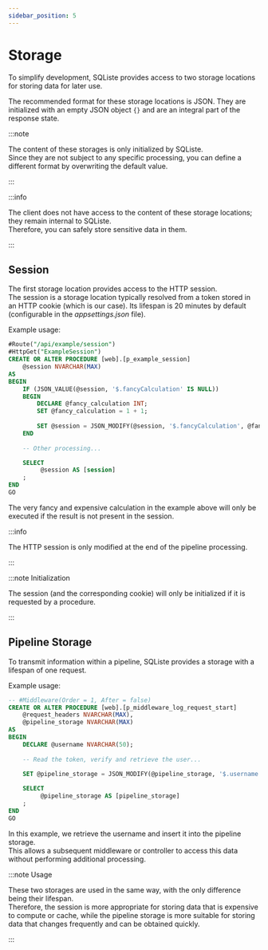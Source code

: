 ```yaml
---
sidebar_position: 5
---
```


# Storage

To simplify development, SQListe provides access to two storage locations for storing data for later use.

The recommended format for these storage locations is JSON. They are initialized with an empty JSON object ```{}``` and are an integral part of the response state.

:::note

The content of these storages is only initialized by SQListe.<br/>
Since they are not subject to any specific processing, you can define a different format by overwriting the default value.

:::

:::info

The client does not have access to the content of these storage locations; they remain internal to SQListe.<br/>
Therefore, you can safely store sensitive data in them.

:::

## Session

The first storage location provides access to the HTTP session.<br/>
The session is a storage location typically resolved from a token stored in an HTTP cookie (which is our case).
Its lifespan is 20 minutes by default (configurable in the _appsettings.json_ file).

Example usage:

```sql
#Route("/api/example/session")
#HttpGet("ExampleSession")
CREATE OR ALTER PROCEDURE [web].[p_example_session]
    @session NVARCHAR(MAX) 
AS 
BEGIN
    IF (JSON_VALUE(@session, '$.fancyCalculation' IS NULL))
    BEGIN
        DECLARE @fancy_calculation INT;
        SET @fancy_calculation = 1 + 1;
    
        SET @session = JSON_MODIFY(@session, '$.fancyCalculation', @fancy_calculation);
    END
    
    -- Other processing...

    SELECT 
         @session AS [session]
    ;
END
GO
```

The very fancy and expensive calculation in the example above will only be executed if the result is not present in the session.

:::info

The HTTP session is only modified at the end of the pipeline processing.

:::

:::note Initialization

The session (and the corresponding cookie) will only be initialized if it is requested by a procedure.

:::

## Pipeline Storage

To transmit information within a pipeline, SQListe provides a storage with a lifespan of one request.

Example usage:
```sql
-- #Middleware(Order = 1, After = false)
CREATE OR ALTER PROCEDURE [web].[p_middleware_log_request_start]
    @request_headers NVARCHAR(MAX),
    @pipeline_storage NVARCHAR(MAX) 
AS
BEGIN 
    DECLARE @username NVARCHAR(50);
    
    -- Read the token, verify and retrieve the user...
    
    SET @pipeline_storage = JSON_MODIFY(@pipeline_storage, '$.username', @username);

    SELECT 
         @pipeline_storage AS [pipeline_storage]
    ;
END
GO
```

In this example, we retrieve the username and insert it into the pipeline storage.<br/>
This allows a subsequent middleware or controller to access this data without performing additional processing.

:::note Usage

These two storages are used in the same way, with the only difference being their lifespan.<br/>
Therefore, the session is more appropriate for storing data that is expensive to compute or cache, while the pipeline storage
is more suitable for storing data that changes frequently and can be obtained quickly.

:::
